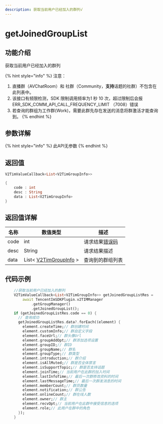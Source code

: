 ```yaml
---
description: 获取当前用户已经加入的群列√
---
```


# getJoinedGroupList

## 功能介绍

获取当前用户已经加入的群列

{% hint style="info" %}
注意：

1. 直播群（AVChatRoom）和 社群（Community，**支持**话题的社群）不包含在此列表中。
2. 该接口有频限检测，SDK 限制调用频率为1 秒 10 次，超过限制后会报 ERR\_SDK\_COMM\_API\_CALL\_FREQUENCY\_LIMIT （7008）错误
3. 若查询的群组为工作群(Work)，需要此群先存在发送的消息将群激活才能查询到。
{% endhint %}

## 参数详解

{% hint style="info" %}
此API无参数
{% endhint %}

## 返回值

```dart
V2TimValueCallback<List<V2TimGroupInfo>>

{
    code : int
    desc : String
    data : List<V2TimGroupInfo>
}
```

## 返回值详解

| 名称   | 数值类型                                                               | 描述                                                             |
| ---- | ------------------------------------------------------------------ | -------------------------------------------------------------- |
| code | int                                                                | 请求结果[错误码](https://cloud.tencent.com/document/product/269/1671) |
| desc | String                                                             | 请求结果描述                                                         |
| data | List< [V2TimGroupInfo](../guan-jian-lei/group/v2timgroupinfo.md) > | 查询到的群组列表                                                       |

## 代码示例

```dart
    //获取当前用户已经加入的群列
    V2TimValueCallback<List<V2TimGroupInfo>> getJoinedGroupListRes =
        await TencentImSDKPlugin.v2TIMManager
            .getGroupManager()
            .getJoinedGroupList();
    if (getJoinedGroupListRes.code == 0) {
      // 查询成功
      getJoinedGroupListRes.data?.forEach((element) {
        element.createTime;// 群创建时间
        element.customInfo;// 群自定义字段
        element.faceUrl;// 群头像Url
        element.groupAddOpt;// 群添加选项设置
        element.groupID;// 群ID
        element.groupName;// 群名
        element.groupType;// 群类型
        element.introduction;// 群介绍
        element.isAllMuted;// 群是否全体禁言
        element.isSupportTopic;// 群是否支持话题
        element.joinTime;// 当前用户在此群的加入时间
        element.lastInfoTime;// 最后一次群修改资料的时间
        element.lastMessageTime;// 最后一次群发消息的时间
        element.memberCount;// 群员数量
        element.notification;// 群公告
        element.onlineCount;// 群在线人数
        element.owner;// 群主
        element.recvOpt;// 当前用户在此群中接受信息的选项
        element.role;// 此用户在群中的角色
      });
    }
```
